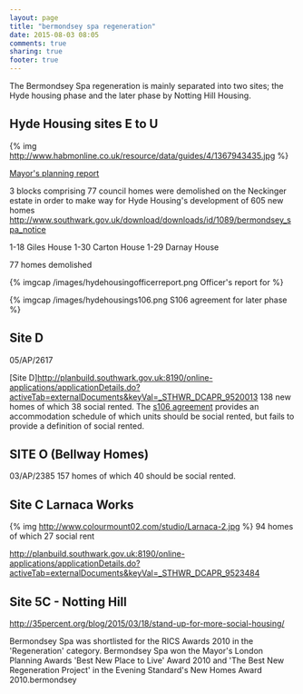 ```yaml
---
layout: page
title: "bermondsey spa regeneration"
date: 2015-08-03 08:05
comments: true
sharing: true
footer: true
---
```

The Bermondsey Spa regeneration is mainly separated into two sites; the Hyde housing phase and the later phase by Notting Hill Housing.

## Hyde Housing sites E to U

{% img http://www.habmonline.co.uk/resource/data/guides/4/1367943435.jpg %}

[Mayor's planning report](http://webcache.googleusercontent.com/search?q=cache:xR4W-sYMQlwJ:legacy.london.gov.uk/mayor/planning_decisions/strategic_dev/2004/aug0204/bermondsey_spa_appendix.rtf+&cd=8&hl=en&ct=clnk&gl=uk)



3 blocks comprising 77 council homes were demolished on the Neckinger estate in order to make way for Hyde Housing's development of 605 new homes 
http://www.southwark.gov.uk/download/downloads/id/1089/bermondsey_spa_notice

1-18 Giles House      1-30 Carton House        1-29 Darnay House


77 homes demolished

{% imgcap /images/hydehousingofficerreport.png Officer's report for %}

{% imgcap /images/hydehousings106.png S106 agreement for later phase %}



## Site D 
05/AP/2617

[Site D]http://planbuild.southwark.gov.uk:8190/online-applications/applicationDetails.do?activeTab=externalDocuments&keyVal=_STHWR_DCAPR_9520013
138 new homes of which 38 social rented. The [s106 agreement](http://planbuild.southwark.gov.uk/documents/?GetDocument=%7b%7b%7b!ov1A%2bEO76tHjONrLVbtEug%3d%3d!%7d%7d%7d) provides an accommodation schedule of which units should be social rented, but fails to provide a definition of social rented. 

## SITE O (Bellway Homes)
03/AP/2385
157 homes of which 40 should be social rented.

## Site C Larnaca Works
{% img http://www.colourmount02.com/studio/Larnaca-2.jpg %}
94 homes of which 27 social rent

http://planbuild.southwark.gov.uk:8190/online-applications/applicationDetails.do?activeTab=externalDocuments&keyVal=_STHWR_DCAPR_9523484

## Site 5C - Notting Hill
http://35percent.org/blog/2015/03/18/stand-up-for-more-social-housing/ 










Bermondsey Spa was shortlisted for the RICS Awards 2010 in the 'Regeneration' category. Bermondsey Spa won the Mayor's London Planning Awards 'Best New Place to Live' Award 2010 and 'The Best New Regeneration Project' in the Evening Standard's New Homes Award 2010.bermondsey
